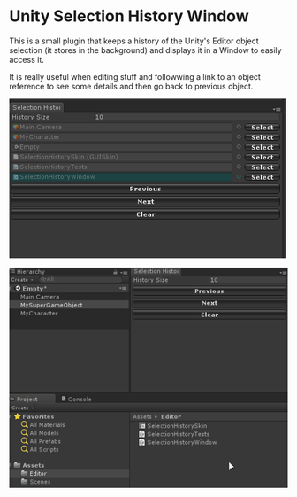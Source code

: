 # Unity Selection History Window

This is a small plugin that keeps a history of the Unity's Editor object selection (it stores in the background) and displays it in a Window to easily access it. 

It is really useful when editing stuff and followwing a link to an object reference to see some details and then go back to previous object.

![Alt text](screenshots/SelectionHistoryWindow.PNG?raw=true "Example")

![Alt text](screenshots/demo.gif?raw=true "Demo")